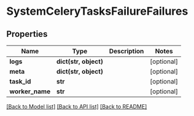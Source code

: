 # SystemCeleryTasksFailureFailures

## Properties
Name | Type | Description | Notes
------------ | ------------- | ------------- | -------------
**logs** | **dict(str, object)** |  | [optional] 
**meta** | **dict(str, object)** |  | [optional] 
**task_id** | **str** |  | [optional] 
**worker_name** | **str** |  | [optional] 

[[Back to Model list]](../README.md#documentation-for-models) [[Back to API list]](../README.md#documentation-for-api-endpoints) [[Back to README]](../README.md)


